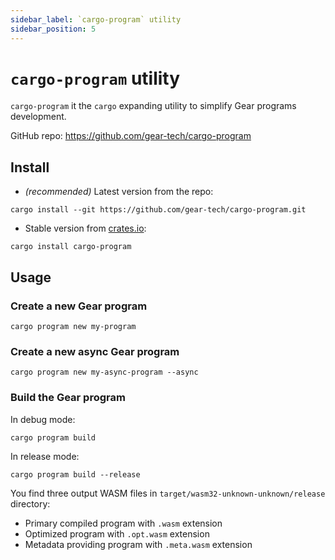 ```yaml
---
sidebar_label: `cargo-program` utility
sidebar_position: 5
---
```


# `cargo-program` utility

`cargo-program` it the `cargo` expanding utility to simplify Gear programs development.

GitHub repo: https://github.com/gear-tech/cargo-program

## Install

- *(recommended)* Latest version from the repo:

```
cargo install --git https://github.com/gear-tech/cargo-program.git
```

- Stable version from [crates.io](https://crates.io/crates/cargo-program):

```
cargo install cargo-program
```

## Usage

###  Create a new Gear program

```
cargo program new my-program
```

###  Create a new async Gear program

```
cargo program new my-async-program --async
```

### Build the Gear program

In debug mode:

```
cargo program build
```

In release mode:

```
cargo program build --release
```

You find three output WASM files in `target/wasm32-unknown-unknown/release` directory:

- Primary compiled program with `.wasm` extension
- Optimized program with `.opt.wasm` extension
- Metadata providing program with `.meta.wasm` extension

